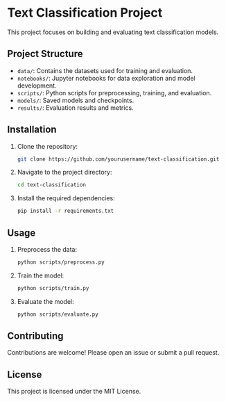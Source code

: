 # Text Classification Project

This project focuses on building and evaluating text classification models.

## Project Structure

- `data/`: Contains the datasets used for training and evaluation.
- `notebooks/`: Jupyter notebooks for data exploration and model development.
- `scripts/`: Python scripts for preprocessing, training, and evaluation.
- `models/`: Saved models and checkpoints.
- `results/`: Evaluation results and metrics.

## Installation

1. Clone the repository:
    ```bash
    git clone https://github.com/yourusername/text-classification.git
    ```
2. Navigate to the project directory:
    ```bash
    cd text-classification
    ```
3. Install the required dependencies:
    ```bash
    pip install -r requirements.txt
    ```

## Usage

1. Preprocess the data:
    ```bash
    python scripts/preprocess.py
    ```
2. Train the model:
    ```bash
    python scripts/train.py
    ```
3. Evaluate the model:
    ```bash
    python scripts/evaluate.py
    ```

## Contributing

Contributions are welcome! Please open an issue or submit a pull request.

## License

This project is licensed under the MIT License.
